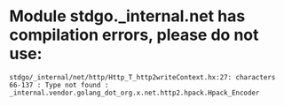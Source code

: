 # Module stdgo._internal.net has compilation errors, please do not use:
```
stdgo/_internal/net/http/Http_T_http2writeContext.hx:27: characters 66-137 : Type not found : _internal.vendor.golang_dot_org.x.net.http2.hpack.Hpack_Encoder

```

